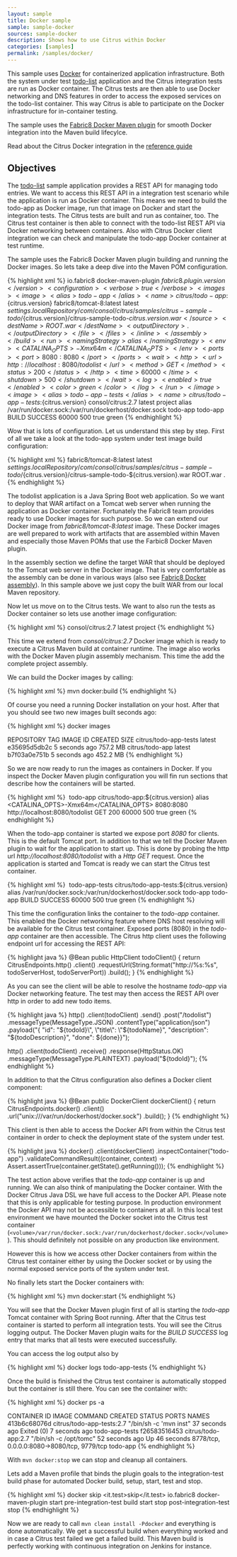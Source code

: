 ```yaml
---
layout: sample
title: Docker sample
sample: sample-docker
sources: sample-docker
description: Shows how to use Citrus within Docker
categories: [samples]
permalink: /samples/docker/
---
```


This sample uses [Docker](https://www.docker.com/) for containerized application infrastructure. Both the system under test [todo-list](/samples/todo-app/) application and 
the Citrus integration tests are run as Docker container. The Citrus tests are then able to use Docker networking and DNS features in order to access the exposed services on the
todo-list container. This way Citrus is able to participate on the Docker infrastructure for in-container testing.

The sample uses the [Fabric8 Docker Maven plugin](https://maven.fabric8.io/) for smooth Docker integration into the Maven build lifecylce.

Read about the Citrus Docker integration in the [reference guide](http://www.citrusframework.org/reference/html/#docker)

Objectives
---------

The [todo-list](/samples/todo-app/) sample application provides a REST API for managing todo entries. We want to access this REST API in a integration test scenario while the application is
run as Docker container. This means we need to build the todo-app as Docker image, run that image on Docker and start the integration tests. The Citrus tests
are built and run as container, too. The Citrus test container is then able to connect with the todo-list REST API via Docker networking between containers. Also
with Citrus Docker client integration we can check and manipulate the todo-app Docker container at test runtime.

The sample uses the Fabric8 Docker Maven plugin building and running the Docker images. So lets take a deep dive into the Maven POM configuration.
  
{% highlight xml %}
<plugin>
  <groupId>io.fabric8</groupId>
  <artifactId>docker-maven-plugin</artifactId>
  <version>${fabric8.plugin.version}</version>
  <configuration>
    <verbose>true</verbose>
    <images>
      <image>
        <alias>todo-app</alias>
        <name>citrus/todo-app:${citrus.version}</name>
        <build>
          <from>fabric8/tomcat-8:latest</from>
          <tags>
            <tag>latest</tag>
          </tags>
          <assembly>
            <inline>
              <files>
                <file>
                  <source>${settings.localRepository}/com/consol/citrus/samples/citrus-sample-todo/${citrus.version}/citrus-sample-todo-${citrus.version}.war</source>
                  <destName>ROOT.war</destName>
                  <outputDirectory>.</outputDirectory>
                </file>
              </files>
            </inline>
          </assembly>
        </build>
        <run>
          <namingStrategy>alias</namingStrategy>
          <env>
            <CATALINA_OPTS>-Xmx64m</CATALINA_OPTS>
          </env>
          <ports>
            <port>8080:8080</port>
          </ports>
          <wait>
            <http>
              <url>http://localhost:8080/todolist</url>
              <method>GET</method>
              <status>200</status>
            </http>
            <time>60000</time>
            <shutdown>500</shutdown>
          </wait>
          <log>
            <enabled>true</enabled>
            <color>green</color>
          </log>
        </run>
      </image>
      <image>
        <alias>todo-app-tests</alias>
        <name>citrus/todo-app-tests:${citrus.version}</name>
        <build>
          <from>consol/citrus:2.7</from>
          <tags>
            <tag>latest</tag>
          </tags>
          <assembly>
            <descriptorRef>project</descriptorRef>
          </assembly>
        </build>
        <run>
          <namingStrategy>alias</namingStrategy>
          <volumes>
            <bind>
              <volume>/var/run/docker.sock:/var/run/dockerhost/docker.sock</volume>
            </bind>
          </volumes>
          <links>
            <link>todo-app</link>
          </links>
          <dependsOn>
            <dependsOn>todo-app</dependsOn>
          </dependsOn>
          <wait>
            <log>BUILD SUCCESS</log>
            <time>60000</time>
            <shutdown>500</shutdown>
          </wait>
          <log>
            <enabled>true</enabled>
            <color>green</color>
          </log>
        </run>
      </image>
    </images>
  </configuration>
</plugin>
{% endhighlight %}

Wow that is lots of configuration. Let us understand this step by step. First of all we take a look at the todo-app system under test image build configuration:

{% highlight xml %}
<build>
  <from>fabric8/tomcat-8:latest</from>
  <tags>
    <tag>latest</tag>
  </tags>
  <assembly>
    <inline>
      <files>
        <file>
          <source>${settings.localRepository}/com/consol/citrus/samples/citrus-sample-todo/${citrus.version}/citrus-sample-todo-${citrus.version}.war</source>
          <destName>ROOT.war</destName>
          <outputDirectory>.</outputDirectory>
        </file>
      </files>
    </inline>
  </assembly>
</build>
{% endhighlight %}

The todolist application is a Java Spring Boot web application. So we want to deploy that WAR artifact on a Tomcat web server when running the application as Docker container. Fortunately the
Fabric8 team provides ready to use Docker images for such purpose. So we can extend our Docker image from *fabric8/tomcat-8:latest* image. These Docker images are well prepared to work with
artifacts that are assembled within Maven and especially those Maven POMs that use the Farbic8 Docker Maven plugin.
 
In the assembly section we define the target WAR that should be deployed to the Tomcat web server in the Docker image. That is very comfortable as the assembly can be done in various ways 
(also see [Fabric8 Docker assembly](https://dmp.fabric8.io/#build-assembly)). In this sample above we just copy the built WAR from our local Maven repository. 

Now let us move on to the Citrus tests. We want to also run the tests as Docker container so lets use another image configuration:

{% highlight xml %}
<build>
  <from>consol/citrus:2.7</from>
  <tags>
    <tag>latest</tag>
  </tags>
  <assembly>
    <descriptorRef>project</descriptorRef>
  </assembly>
</build>
{% endhighlight %}

This time we extend from *consol/citrus:2.7* Docker image which is ready to execute a Citrus Maven build at container runtime. The image also works with the Docker Maven plugin assembly
mechanism. This time the add the complete project assembly.

We can build the Docker images by calling:

{% highlight xml %}
mvn docker:build
{% endhighlight %}

Of course you need a running Docker installation on your host. After that you should see two new images built seconds ago:

{% highlight xml %}
docker images

REPOSITORY              TAG                 IMAGE ID            CREATED             SIZE
citrus/todo-app-tests   latest              e35695d5db2c        5 seconds ago       757.2 MB
citrus/todo-app         latest              b7f03a0e751b        5 seconds ago       452.2 MB
{% endhighlight %}

So we are now ready to run the images as containers in Docker. If you inspect the Docker Maven plugin configuration you will fin run sections that describe how the containers will be started.

{% highlight xml %}
<image>
    <alias>todo-app</alias>
    <name>citrus/todo-app:${citrus.version}</name>
    <run>
      <namingStrategy>alias</namingStrategy>
      <env>
        <CATALINA_OPTS>-Xmx64m</CATALINA_OPTS>
      </env>
      <ports>
        <port>8080:8080</port>
      </ports>
      <wait>
        <http>
          <url>http://localhost:8080/todolist</url>
          <method>GET</method>
          <status>200</status>
        </http>
        <time>60000</time>
        <shutdown>500</shutdown>
      </wait>
      <log>
        <enabled>true</enabled>
        <color>green</color>
      </log>
    </run>
</image>
{% endhighlight %}

When the todo-app container is started we expose port *8080* for clients. This is the default Tomcat port. In addition to that we tell the Docker Maven plugin
to wait for the application to start up. This is done by probing the http url *http://localhost:8080/todolist* with a *Http GET* request. Once the application is
started and Tomcat is ready we can start the Citrus test container.

{% highlight xml %}
<image>
    <alias>todo-app-tests</alias>
    <name>citrus/todo-app-tests:${citrus.version}</name>
    <run>
      <namingStrategy>alias</namingStrategy>
      <volumes>
        <bind>
          <volume>/var/run/docker.sock:/var/run/dockerhost/docker.sock</volume>
        </bind>
      </volumes>
      <links>
        <link>todo-app</link>
      </links>
      <dependsOn>
        <dependsOn>todo-app</dependsOn>
      </dependsOn>
      <wait>
        <log>BUILD SUCCESS</log>
        <time>60000</time>
        <shutdown>500</shutdown>
      </wait>
      <log>
        <enabled>true</enabled>
        <color>green</color>
      </log>
    </run>
 </image>
{% endhighlight %}

This time the configuration links the container to the *todo-app* container. This enabled the Docker networking feature where DNS host resolving will
be available for the Citrus test container. Exposed ports (8080) in the *todo-app* container are then accessible. The Citrus http client uses the following endpoint url
for accessing the REST API:

{% highlight java %}
@Bean
public HttpClient todoClient() {
    return CitrusEndpoints.http()
                        .client()
                        .requestUrl(String.format("http://%s:%s", todoServerHost, todoServerPort))
                        .build();
}
{% endhighlight %}

As you can see the client will be able to resolve the hostname *todo-app* via Docker networking feature. The test may then access the REST API over http in order to
add new todo items.

{% highlight java %}
http()
    .client(todoClient)
    .send()
    .post("/todolist")
    .messageType(MessageType.JSON)
    .contentType("application/json")
    .payload("{ \"id\": \"${todoId}\", \"title\": \"${todoName}\", \"description\": \"${todoDescription}\", \"done\": ${done}}");

http()
    .client(todoClient)
    .receive()
    .response(HttpStatus.OK)
    .messageType(MessageType.PLAINTEXT)
    .payload("${todoId}");
{% endhighlight %}

In addition to that the Citrus configuration also defines a Docker client component:

{% highlight java %}
@Bean
public DockerClient dockerClient() {
    return CitrusEndpoints.docker()
            .client()
            .url("unix:///var/run/dockerhost/docker.sock")
            .build();
}
{% endhighlight %}

This client is then able to access the Docker API from within the Citrus test container in order to check the deployment state of the system under test.

{% highlight java %}
docker()
    .client(dockerClient)
    .inspectContainer("todo-app")
    .validateCommandResult((container, context) -> Assert.assertTrue(container.getState().getRunning()));
{% endhighlight %}
   
The test action above verifies that the *todo-app* container is up and running. We can also think of manipulating the Docker container. With the Docker Citrus
Java DSL we have full access to the Docker API. Please note that this is only applicable for testing purpose. In production environment the Docker API may
not be accessible to containers at all. In this local test environment we have mounted the Docker socket into the Citrus test container (`<volume>/var/run/docker.sock:/var/run/dockerhost/docker.sock</volume>`). 
This should definitely not possible on any production like environment.

However this is how we access other Docker containers from within the Citrus test container either by using the Docker socket or by using the normal exposed service
ports of the system under test.

No finally lets start the Docker containers with:

{% highlight xml %}
mvn docker:start
{% endhighlight %}

You will see that the Docker Maven plugin first of all is starting the *todo-app* Tomcat container with Spring Boot running. After that the Citrus test container is
started to perform all integration tests. You will see the Citrus logging output. The Docker Maven plugin waits for the *BUILD SUCCESS* log entry that marks that all tests
were executed successfully.

You can access the log output also by

{% highlight xml %}
docker logs todo-app-tests
{% endhighlight %}

Once the build is finished the Citrus test container is automatically stopped but the container is still there. You can see the container with:

{% highlight xml %}
docker ps -a

CONTAINER ID        IMAGE                       COMMAND                  CREATED             STATUS                     PORTS                                        NAMES
413b6c68076d        citrus/todo-app-tests:2.7   "/bin/sh -c 'mvn inst"   37 seconds ago      Exited (0) 7 seconds ago                                                todo-app-tests
f26583516453        citrus/todo-app:2.7         "/bin/sh -c /opt/tomc"   52 seconds ago      Up 46 seconds              8778/tcp, 0.0.0.0:8080->8080/tcp, 9779/tcp   todo-app
{% endhighlight %}

With `mvn docker:stop` we can stop and cleanup all containers.
 
Lets add a Maven profile that binds the plugin goals to the integration-test build phase for automated Docker build, setup, start, test and stop.
  
{% highlight xml %}
<profile>
  <id>docker</id>
  <properties>
    <test>skip</test>
    <it.test>skip</it.test>
  </properties>
  <build>
    <plugins>
      <plugin>
        <groupId>io.fabric8</groupId>
        <artifactId>docker-maven-plugin</artifactId>
        <executions>
          <execution>
            <id>start</id>
            <phase>pre-integration-test</phase>
            <goals>
              <goal>build</goal>
              <goal>start</goal>
            </goals>
          </execution>
          <execution>
            <id>stop</id>
            <phase>post-integration-test</phase>
            <goals>
              <goal>stop</goal>
            </goals>
          </execution>
        </executions>
      </plugin>
    </plugins>
  </build>
</profile>
{% endhighlight %}  

Now we are ready to call `mvn clean install -Pdocker` and everything is done automatically. We get a successful build when everything worked and
in case a Citrus test failed we get a failed build. This Maven build is perfectly working with continuous integration on Jenkins for instance.